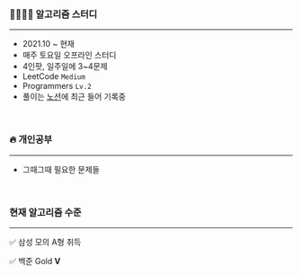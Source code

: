 ### 👨‍👩‍👦‍👦 알고리즘 스터디

---

- 2021.10 ~ 현재
- 매주 토요일 오프라인 스터디
- 4인팟, 일주일에 3~4문제
- LeetCode `Medium`
- Programmers `Lv.2`
- 풀이는 [노션](https://www.notion.so/bfa0b44b538f4649a2203a55a329b128)에 최근 들어 기록중
</br>

### 🔥 개인공부

---

- 그때그때 필요한 문제들
</br>

### 현재 알고리즘 수준

---

✅ 삼성 모의 A형 취득

✅ 백준 Gold **V**
